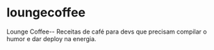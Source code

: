 # loungecoffee
Lounge Coffee-- Receitas de café para devs que precisam compilar o humor e dar deploy na energia.
